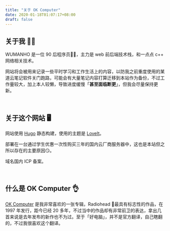 ```yaml
---
title: "关于 OK Computer"
date: 2020-01-18T01:07:17+08:00
draft: false
---
```


## 关于我 :raising_hand_man:

WUMANHO 是一位 90 后程序员:man_technologist:，主力是 web 前后端技术栈，和一点点 c++ 网络相关技术。

网站将会被用来记录一些平时学习和工作生活上的内容，以防我之前重度使用的某道云笔记软件关门跑路，可能会有大量笔记内容打算迁移到本站作为备份，不过工作量较大，加上本人较懒，导致进度缓慢「**甚至面临断更**」，但我会尽量保持更新。  

&nbsp;

## 关于这个网站 :desktop_computer:

网站使用 [Hugo](https://gohugo.io/) 静态构建，使用的主题是 [LoveIt](https://hugoloveit.com/zh-cn/)。

部署在一台通过学生优惠一次性购买三年的国内云厂商服务器中，这也是本站但之所以存在的主要原因:smirk:。

域名国内 ICP 备案。

&nbsp;

## 什么是 OK Computer :ok_hand:

[OK Computer](https://baike.baidu.com/item/OK%20Computer) 是我非常喜欢的一张专辑，Radiohead :guitar:最具有标志性的作品，在 1997 年发行，距今已经 20 多年，不过当中的作品却有非常前卫的表达，拿出几首来说是去年发布的新作也不为过。至于「好电脑」，并不是官方翻译，自己瞎翻的，不过我很喜欢这个翻译。
